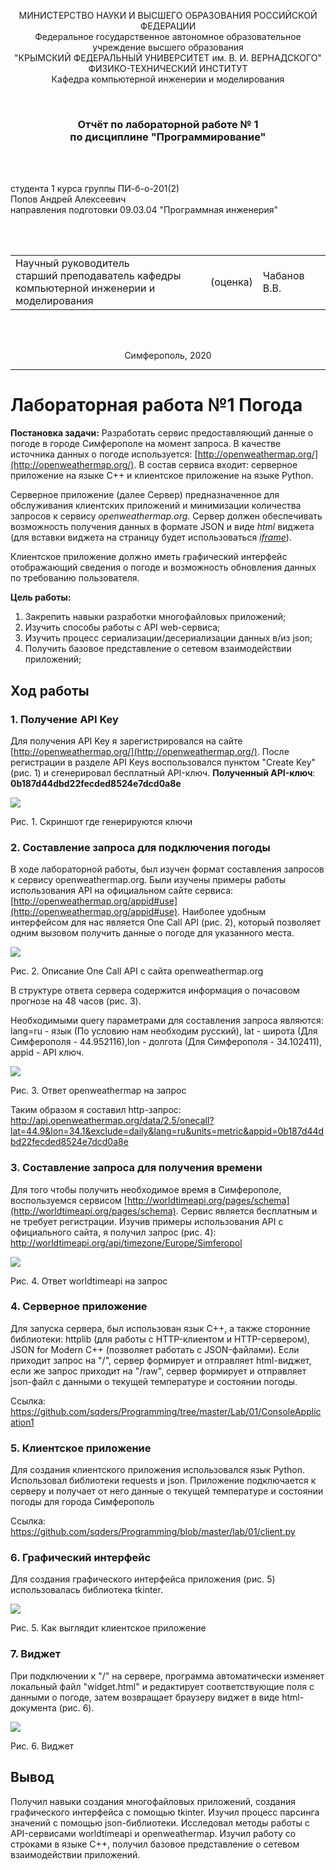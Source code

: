 <p align="center">МИНИСТЕРСТВО НАУКИ  И ВЫСШЕГО ОБРАЗОВАНИЯ РОССИЙСКОЙ ФЕДЕРАЦИИ<br>
Федеральное государственное автономное образовательное учреждение высшего образования<br>
"КРЫМСКИЙ ФЕДЕРАЛЬНЫЙ УНИВЕРСИТЕТ им. В. И. ВЕРНАДСКОГО"<br>
ФИЗИКО-ТЕХНИЧЕСКИЙ ИНСТИТУТ<br>
Кафедра компьютерной инженерии и моделирования</p>
<br>
<h3 align="center">Отчёт по лабораторной работе № 1<br> по дисциплине "Программирование"</h3>
<br><br>
<p>студента 1 курса группы ПИ-б-о-201(2)<br>
Попов Андрей Алексеевич<br>
направления подготовки 09.03.04 "Программная инженерия"</p>
<br><br>
<table>
<tr><td>Научный руководитель<br> старший преподаватель кафедры<br> компьютерной инженерии и моделирования</td>
<td>(оценка)</td>
<td>Чабанов В.В.</td>
</tr>
</table>
<br><br>
<p align="center">Симферополь, 2020</p>
<hr>

# Лабораторная работа №1 Погода
**Постановка задачи:** Разработать сервис предоставляющий данные о погоде в городе Симферополе на момент запроса. В качестве источника данных о погоде используется: [http://openweathermap.org/](http://openweathermap.org/). В состав сервиса входит: серверное приложение на языке С++ и клиентское приложение на языке Python.

Серверное приложение (далее Сервер) предназначенное для обслуживания клиентских приложений и минимизации количества запросов к сервису _openweathermap.org_. Сервер должен обеспечивать возможность получения данных в формате JSON и виде _html_ виджета (для вставки виджета на страницу будет использоваться _[iframe](https://habr.com/ru/post/488516/)_).

Клиентское приложение должно иметь графический интерфейс отображающий сведения о погоде и возможность обновления данных по требованию пользователя.

**Цель работы:** 
1.  Закрепить навыки разработки многофайловыx приложений;
2.  Изучить способы работы с API web-сервиса;
3.  Изучить процесс сериализации/десериализации данных в/из json;
4.  Получить базовое представление о сетевом взаимодействии приложений;

## Ход работы

### 1. Получение API Key
Для получения API Key я зарегистрировался на сайте [http://openweathermap.org/](http://openweathermap.org/). После регистрации в разделе API Keys воспользовался пунктом "Create Key" (рис. 1) и сгенерировал бесплатный API-ключ. **Полученный API-ключ**: **0b187d44dbd22fecded8524e7dcd0a8e**

![](./images/1.PNG)

Рис. 1. Скриншот где генерируются ключи

### 2. Составление запроса для подключения погоды
В ходе лабораторной работы, был изучен формат составления запросов к сервису openweathermap.org. Были изучены примеры работы использования API на официальном сайте сервиса: [http://openweathermap.org/appid#use](http://openweathermap.org/appid#use). Наиболее удобным интерфейсом для нас является One Call API (рис. 2), который позволяет одним вызовом получить данные о погоде для указанного места.

![](./images/2.)

Рис. 2. Описание One Call API с сайта openweathermap.org

В структуре ответа сервера содержится информация о почасовом прогнозе на 48 часов (рис. 3).

Необходимыми query параметрами для составления запроса являются: lang=ru - язык (По условию нам необходим русский), lat - широта (Для Симферополя - 44.952116),lon - долгота (Для Симферополя - 34.102411), appid - API ключ.

![](./images/3.PNG)

Рис. 3. Ответ openweathermap на запрос

Таким образом я составил http-запрос: http://api.openweathermap.org/data/2.5/onecall?lat=44.9&lon=34.1&exclude=daily&lang=ru&units=metric&appid=0b187d44dbd22fecded8524e7dcd0a8e

### 3. Составление запроса для получения времени
Для того чтобы получить необходимое время в Симферополе, воспользуемся сервисом [http://worldtimeapi.org/pages/schema](http://worldtimeapi.org/pages/schema). Сервис является бесплатным и не требует регистрации. Изучив примеры использования API с официального сайта, я получил запрос (рис. 4): http://worldtimeapi.org/api/timezone/Europe/Simferopol

![](./images/4.PNG)

Рис. 4. Ответ worldtimeapi на запрос

### 4. Серверное приложение
Для запуска сервера, был использован язык C++, а также сторонние библиотеки: httplib (для работы с HTTP-клиентом и HTTP-сервером), JSON for Modern C++ (позволяет работать с JSON-файлами). Если приходит запрос на "/", сервер формирует и отправляет html-виджет, если же запрос приходит на "/raw", сервер формирует и отправляет json-файл с данными о текущей температуре и состоянии погоды.

Ссылка: https://github.com/sqders/Programming/tree/master/Lab/01/ConsoleApplication1

### 5. Клиентское приложение
Для создания клиентского приложения использовался язык Python. Использовал библиотеки requests
и json. Приложение подключается к серверу и получает от него данные о текущей температуре и состоянии погоды для города Симферополь

Ссылка: https://github.com/sqders/Programming/blob/master/lab/01/client.py

### 6. Графический интерфейс
Для создания графического интерфейса приложения (рис. 5) использовалась библиотека tkinter.

![](./images/5.PNG)

Рис. 5. Как выглядит клиентское приложение 

### 7. Виджет
При подключении к "/" на сервере, программа автоматически изменяет локальный файл "widget.html" и редактирует соответствующие поля с данными о погоде, затем возвращает браузеру виджет в виде html-документа (рис. 6).

![](./images/6.PNG)

Рис. 6. Виджет

## Вывод

Получил навыки создания многофайловых приложений, создания графического интерфейса с помощью tkinter. Изучил процесс парсинга значений с помощью json-библиотеки. Исследовал методы работы с API-сервисами worldtimeapi и openweathermap. Изучил работу со строками в языке C++, получил базовое представление о сетевом взаимодействии приложений.
